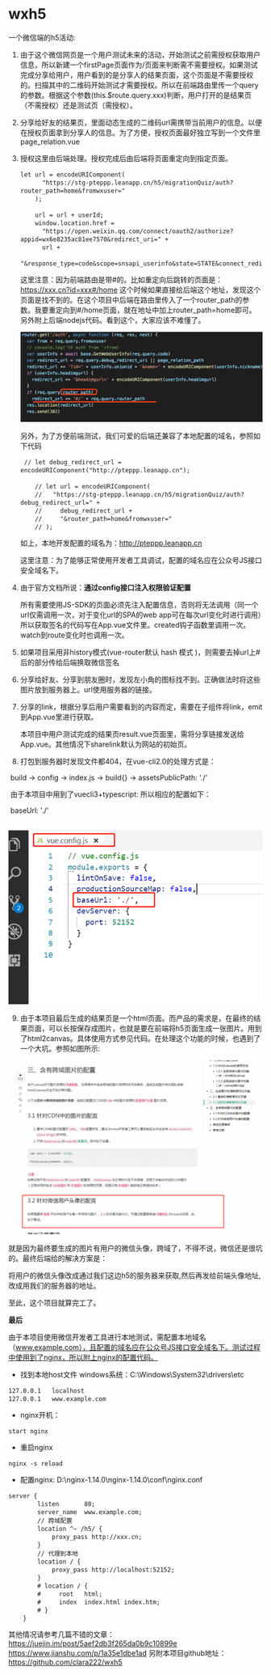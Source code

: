 # wxh5

一个微信端的h5活动:

1. 由于这个微信网页是一个用户测试未来的活动，开始测试之前需授权获取用户信息，所以新建一个firstPage页面作为/页面来判断需不需要授权。如果测试完成分享给用户，用户看到的是分享人的结果页面，这个页面是不需要授权的。扫描其中的二维码开始测试才需要授权。所以在前端路由里传一个query 的参数。根据这个参数(this.$route.query.xxx)判断，用户打开的是结果页（不需授权）还是测试页（需授权）。

2. 分享给好友的结果页，里面动态生成的二维码url需携带当前用户的信息。以便在授权页面拿到分享人的信息。为了方便，授权页面最好独立写到一个文件里 page_relation.vue  

3. 授权这里由后端处理。授权完成后由后端将页面重定向到指定页面。

   ```
   let url = encodeURIComponent(
         "https://stg-pteppp.leanapp.cn/h5/migrationQuiz/auth?router_path=home&fromwxuser="
       );
       
       url = url + userId;
       window.location.href =
         "https://open.weixin.qq.com/connect/oauth2/authorize?appid=wx6e8235ac81ee7570&redirect_uri=" +
         url +
         "&response_type=code&scope=snsapi_userinfo&state=STATE&connect_redirect=1#wechat_redirect";
   ```

   这里注意：因为前端路由是带#的。比如重定向后跳转的页面是：https://xxx.cn?id=xxx#/home 这个时候如果直接给后端这个地址，发现这个页面是找不到的。在这个项目中后端在路由里传入了一个router_path的参数。我要重定向到#/home页面，就在地址中加上router_path=home即可。另外附上后端nodejs代码。看到这个，大家应该不难懂了。

   ![后端代码](https://github.com/clara222/wxh5/blob/master/public/shouquan.png)

   另外，为了方便前端测试，我们可爱的后端还兼容了本地配置的域名，参照如下代码

   ```
    // let debug_redirect_url = encodeURIComponent("http://pteppp.leanapp.cn");

       // let url = encodeURIComponent(
       //   "https://stg-pteppp.leanapp.cn/h5/migrationQuiz/auth?debug_redirect_url=" +
       //     debug_redirect_url +
       //     "&router_path=home&fromwxuser="
       // );
   ```

   如上，本地开发配置的域名为：http://pteppp.leanapp.cn

   这里注意：为了能够正常使用开发者工具调试，配置的域名应在公众号JS接口安全域名下。

4. 由于官方文档所说：**通过config接口注入权限验证配置**

   所有需要使用JS-SDK的页面必须先注入配置信息，否则将无法调用（同一个url仅需调用一次，对于变化url的SPA的web app可在每次url变化时进行调用）所以获取签名的代码写在App.vue文件里。created钩子函数里调用一次。watch到route变化时也调用一次。

5. 如果项目采用非history模式(vue-router默认 hash 模式 )，则需要去掉url上#后的部分传给后端换取微信签名

6. 分享给好友、分享到朋友圈时，发现左小角的图标找不到。正确做法时将这些图片放到服务器上。url使用服务器的链接。

7. 分享的link，根据分享后用户需要看到的内容而定，需要在子组件将link，emit到App.vue里进行获取。

   本项目中用户测试完成的结果页result.vue页面里，需将分享链接发送给 App.vue。其他情况下sharelink默认为网站的初始页。

8. 打包到服务器时发现文件都404，在vue-cli2.0的处理方式是：

​           build -> config -> index.js -> build{} -> assetsPublicPath: './'

​	由于本项目中用到了vuecli3+typescript: 所以相应的配置如下：

​	 baseUrl: './'

​	![baseUrl: './'](https://github.com/clara222/wxh5/blob/master/public/2.png)

9. 由于本项目最后生成的结果页是一个html页面。而产品的需求是，在最终的结果页面，可以长按保存成图片，也就是要在前端将h5页面生成一张图片。用到了html2canvas。具体使用方式参见代码。在处理这个功能的时候，也遇到了一个大坑。参照如图所示:

![大坑](https://github.com/clara222/wxh5/blob/master/public/canvas.png) 

就是因为最终要生成的图片有用户的微信头像，跨域了，不得不说，微信还是很坑的。最终后端给的解决方案是：

将用户的微信头像改成通过我们这边h5的服务器来获取,然后再发给前端头像地址,改成用我们的服务器的地址。

至此，这个项目就算完工了。

**最后**

由于本项目使用微信开发者工具进行本地测试，需配置本地域名（www.example.com），且配置的域名应在公众号JS接口安全域名下。测试过程中使用到了nginx，所以附上nginx的配置代码。
* 找到本地host文件
  windows系统：C:\Windows\System32\drivers\etc
```
127.0.0.1	localhost
127.0.0.1	www.example.com
```
* nginx开机：
```
start nginx
```
* 重启nginx
```
nginx -s reload
```
* 配置nginx: D:\nginx-1.14.0\nginx-1.14.0\conf\nginx.conf
```
server {
        listen       80;
        server_name  www.example.com;
        // 跨域配置
        location ^~ /h5/ {
            proxy_pass http://xxx.cn;
        }
        // 代理到本地
        location / {
            proxy_pass http://localhost:52152;
        }
        # location / {
        #     root   html;
        #     index  index.html index.htm;
        # }
    }
```
其他情况请参考几篇不错的文章：
    https://juejin.im/post/5aef2db3f265da0b9c10899e
    https://www.jianshu.com/p/1a35e1dbe1ad
另附本项目github地址：https://github.com/clara222/wxh5